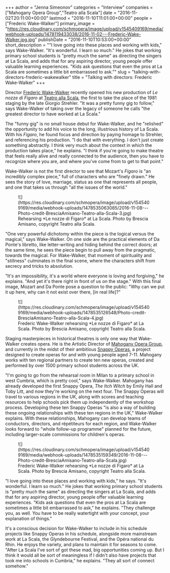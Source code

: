 +++
author = "Jenna Simeonov"
categories = "Interview"
companies = ["Mahogany Opera Group","Teatro alla Scala"]
date = "2016-11-02T20:11:00+00:00"
lastmod = "2016-11-10T11:01:00+00:00"
people = ["Frederic Wake-Walker"]
primary_image = "https://res.cloudinary.com/schmopera/image/upload/v1545409169/media/webhook-uploads/1478119433038/2016-11-02---Frederic-Wake-Walker.jpg.jpg"
publishDate = "2016-11-10T10:53:00+00:00"
short_description = "&quot;I love going into these places and working with kids,&quot; says Wake-Walker. &quot;It&#039;s wonderful. I learn so much.&quot; He jokes that working primary school students is &quot;pretty much the same&quot; as directing the singers at La Scala, and adds that for any aspiring director, young people offer valuable learning experiences. &quot;Kids ask questions that even the pros at La Scala are sometimes a little bit embarrassed to ask.&quot;"
slug = "talking-with-directors-frederic-wakewalker"
title = "Talking with directors: Frederic Wake-Walker"
+++

Director [Frederic Wake-Walker](/scene/people/frederic-wake-walker/) recently opened his new production of *Le nozze di Figaro* at [Teatro alla Scala](/scene/companies/teatro-alla-scala/), the first to take the place of the 1981 staging by the late Giorgio Strehler. "It was a pretty funny gig to follow," says Wake-Walker of taking over the legacy of someone he calls "the greatest director to have worked at La Scala." 

The "funny gig" is no small house debut for Wake-Walker, and he "relished" the opportunity to add his voice to the long, illustrious history of La Scala. With his *Figaro*, he found focus and direction by paying homage to Strehler, and referencing his production. "I do that with everything. I don't just create something abstractly. I think very much about the context in which the production takes place," he explains. "I think if you're going to make theatre that feels really alive and really connected to the audience, then you have to recognize where you are, and where you've come from to get to that point."

Wake-Walker is not the first director to see that Mozart's *Figaro* is "an incredibly complex piece," full of characters who are "finely drawn." He sees the story of love, marriage, status as one that represents all people, and one that takes us through "all the issues of the world." 

<figure data-type="image">
![](https://res.cloudinary.com/schmopera/image/upload/v1545409169/media/webhook-uploads/1478535063085/2016-11-08---Photo-credit-BresciaAmisano-Teatro-alla-Scala-3.jpg)
<figcaption>Rehearsing *Le nozze di Figaro* at La Scala. Photo by Brescia Amisano, copyright Teatro alla Scala.</figcaption>
</figure>

"One very powerful dichotomy within the piece is the logical versus the magical," says Wake-Walker. On one side are the practical elements of Da Ponte's libretto, like letter-writing and hiding behind the correct doors; at the same time, he sees the piece begin to pull away from the pragmatic, towards the magical. For Wake-Walker, that moment of spirituality and "stillness" culminates in the final scene, where the characters shift from secrecy and tricks to absolution.

"It's an impossibility, it's a world where everyone is loving and forgiving," he explains. "And yet it's there right in front of us on the stage." With this final image, Mozart and Da Ponte pose a question to the public: "Why can we put it up here, why can it not exist over there, [in real life]?"

<figure data-type="image">
![](https://res.cloudinary.com/schmopera/image/upload/v1545409169/media/webhook-uploads/1478535126548/Photo-credit-BresciaAmisano-Teatro-alla-Scala-4.jpg)
<figcaption>Frederic Wake-Walker rehearsing *Le nozze di Figaro* at La Scala. Photo by Brescia Amisano, copyright Teatro alla Scala.</figcaption>
</figure>

Staging masterpieces in historical theatres is only one way that Wake-Walker creates opera. He is the Artistic Director of [Mahogany Opera Group](/scene/companies/mahogany-opera-group/), and currently in the midst of their ambitious [Snappy Operas](/great-ideas-snappy-operas/), a project designed to create operas for and with young people aged 7-11. Mahogany works with ten regional partners to create ten new operas, created and performed by over 1500 primary school students across the UK.

"I'm going to go from the rehearsal room in Milan to a primary school in west Cumbria, which is pretty cool," says Wake-Walker. Mahogany has already developed the first Snappy Opera, *The Itch Witch* by Emily Hall and Toby Litt, and now they're working on the next four. The Snappy Operas will travel to various regions in the UK, along with scores and teaching resources to help schools pick them up independently of the workshop process. Developing these ten Snappy Operas "is also a way of building these ongoing relationships with these ten regions in the UK," Wake-Walker explains. With these relationships, Mahogany can develop teams of conductors, directors, and répétiteurs for each region, and Wake-Walker looks forward to "whole follow-up programme" planned for the future, including larger-scale commissions for children's operas.

<figure data-type="image">
![](https://res.cloudinary.com/schmopera/image/upload/v1545409169/media/webhook-uploads/1478535159349/2016-11-08---Photo-credit-BresciaAmisano-Teatro-alla-Scala.jpg)
<figcaption>Frederic Wake-Walker rehearsing *Le nozze di Figaro* at La Scala. Photo by Brescia Amisano, copyright Teatro alla Scala.</figcaption>
</figure>

"I love going into these places and working with kids," he says. "It's wonderful. I learn so much." He jokes that working primary school students is "pretty much the same" as directing the singers at La Scala, and adds that for any aspiring director, young people offer valuable learning experiences. "Kids ask questions that even the pros at La Scala are sometimes a little bit embarrassed to ask," he explains. "They challenge you, as well. You have to be really watertight with your concept, your explanation of things."

It's a conscious decision for Wake-Walker to include in his schedule projects like Snappy Operas in his schedule, alongside more mainstream work at La Scala, the Glyndebourne Festival, and the Opéra national du Rhin. He enjoys the variety, and plans to maintain it for seasons to come. "After La Scala I've sort of got these mad, big opportunities coming up. But I think it would all be sort of meaningless if I didn't also have projects that took me into schools in Cumbria," he explains. "They all sort of connect somehow."
